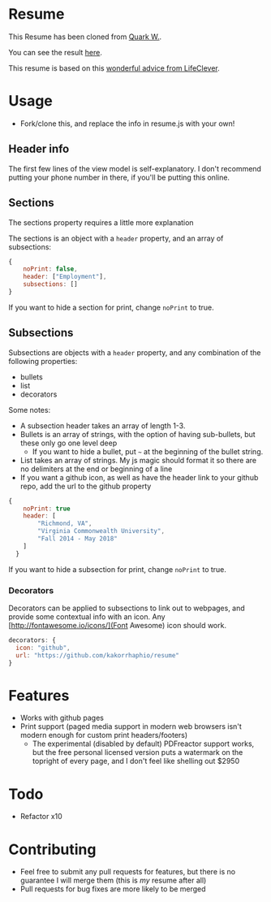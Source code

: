 # Resume
This Resume has been cloned from [Quark W.](https://github.com/quarkw/resume/).

You can see the result [here](http://kakorrhaphio.github.io/resume/).

This resume is based on this [wonderful advice from LifeClever](http://www.lifeclever.com/give-your-resume-a-face-lift/).

# Usage
* Fork/clone this, and replace the info in resume.js with your own!

## Header info
The first few lines of the view model is self-explanatory. I don't recommend putting your phone number in there, if you'll be putting this online.

## Sections
The sections property requires a little more explanation

The sections is an object with a `header` property, and an array of subsections:
```js
{
    noPrint: false,
    header: ["Employment"],
    subsections: []
}
```

If you want to hide a section for print, change `noPrint` to true.

## Subsections
Subsections are objects with a `header` property, and any combination of the following properties:
* bullets
* list
* decorators

Some notes:
* A subsection header takes an array of length 1-3.
* Bullets is an array of strings, with the option of having sub-bullets, but these only go one level deep
  * If you want to hide a bullet, put `~` at the beginning of the bullet string.
* List takes an array of strings. My js magic should format it so there are no delimiters at the end or beginning of a line
* If you want a github icon, as well as have the header link to your github repo, add the url to the github property
```js
{
    noPrint: true
    header: [
        "Richmond, VA",
        "Virginia Commonwealth University",
        "Fall 2014 - May 2018"
    ]
  }
```

If you want to hide a subsection for print, change `noPrint` to true.

### Decorators
Decorators can be applied to subsections to link out to webpages, and provide some contextual info with an icon. Any [http://fontawesome.io/icons/](Font Awesome) icon should work.
```js
decorators: {
  icon: "github",
  url: "https://github.com/kakorrhaphio/resume"
}
```

# Features
* Works with github pages
* Print support (paged media support in modern web browsers isn't modern enough for custom print headers/footers)
  * The experimental (disabled by default) PDFreactor support works, but the free personal licensed version puts a watermark on the topright of every page, and I don't feel like shelling out $2950

# Todo
* Refactor x10

# Contributing

* Feel free to submit any pull requests for features, but there is no guarantee I will merge them (this is *my* resume after all)
* Pull requests for bug fixes are more likely to be merged
